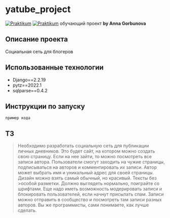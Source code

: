 # yatube_project

[![Praktikum](https://yastatic.net/q/logoaas/v2/%D0%AF%D0%BD%D0%B4%D0%B5%D0%BA%D1%81.svg?circle=black&color=000&first=white)](https://practicum.yandex.ru/profile/backend-developer/) [![Praktikum](https://yastatic.net/q/logoaas/v2/%D0%9F%D1%80%D0%B0%D0%BA%D1%82%D0%B8%D0%BA%D1%83%D0%BC.svg?color=000)](https://practicum.yandex.ru/profile/backend-developer/)
обучающий проект **by Anna Gorbunova**

## Описание проекта
Социальная сеть для блогеров

## Использованные технологии
- Django==2.2.19
- pytz==2022.1
- sqlparse==0.4.2


## Инструкции по запуску
```пример кода```

## ТЗ

> Необходимо разработать социальную сеть для публикации личных дневников.
> Это будет сайт, на котором можно создать свою страницу. Если на нее зайти, то можно посмотреть все записи автора.
> Пользователи смогут заходить на чужие страницы, подписываться на авторов и комментировать их записи.
> Автор может выбрать имя и уникальный адрес для своей страницы. Дизайн можно взять самый обычный, но красивый. Тексты без >особой разметки.
> Должно выглядеть нормально, поиграйте со шрифтами. Еще надо иметь возможность модерировать записи и блокировать  пользователей, если начнут присылать спам.
> Записи можно отправить в сообщество и посмотреть там записи разных авторов.
> Вы же программисты, сами понимаете, как лучше сделать.
